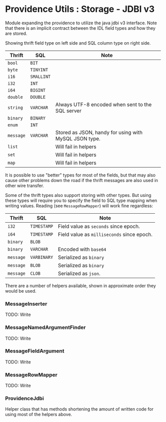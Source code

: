 Providence Utils : Storage - JDBI v3
====================================

Module expanding the providence to utilize the java jdbi v3
interface. Note that there is an implicit contract between the
IDL field types and how they are stored.

Showing thrift field type on left side and SQL column type on right side.

| Thrift    | SQL        | Note                                                  |
|-----------|------------|-------------------------------------------------------|
| `bool`    | `BIT`      |                                                       |
| `byte`    | `TINYINT`  |                                                       |
| `i16`     | `SMALLINT` |                                                       |
| `i32`     | `INT`      |                                                       |
| `i64`     | `BIGINT`   |                                                       |
| `double`  | `DOUBLE`   |                                                       |
| `string`  | `VARCHAR`  | Always UTF-8 encoded when sent to the SQL server      |
| `binary`  | `BINARY`   |                                                       |
| `enum`    | `INT`      |                                                       |
| `message` | `VARCHAR`  | Stored as JSON, handy for using with MySQL JSON type. |
| `list`    |            | Will fail in helpers                                  |
| `set`     |            | Will fail in helpers                                  |
| `map`     |            | Will fail in helpers                                  |

It is possible to use "better" types for most of the fields, but that
may also cause other problems down the road if the thrift messages are
also used in other wire transfer.

Some of the thrift types also support storing with other types. But using these
types will require you to specify the field to SQL type mapping when writing
values. Reading (see `MessageRowMapper`) will work fine regardless:

| Thrift    | SQL         | Note                                           |
|-----------|-------------|------------------------------------------------|
| `i32`     | `TIMESTAMP` | Field value as `seconds` since epoch.          |
| `i64`     | `TIMESTAMP` | Field value as `milliseconds` since epoch.     |
| `binary`  | `BLOB`      |                                                |
| `binary`  | `VARCHAR`   | Encoded with `base64`                          |
| `message` | `VARBINARY` | Serialized as `binary`                         |
| `message` | `BLOB`      | Serialized as `binary`                         |
| `message` | `CLOB`      | Serialized as `json`.                          |

There are a number of helpers available, shown in approximate order
they would be used.

### MessageInserter

TODO: Write

### MessageNamedArgumentFinder

TODO: Write

### MessageFieldArgument

TODO: Write

### MessageRowMapper

TODO: Write

### ProvidenceJdbi

Helper class that has methods shortening the amount of written code
for using most of the helpers above.